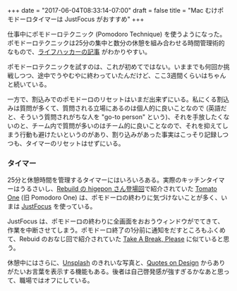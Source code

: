 +++
date = "2017-06-04T08:33:14-07:00"
draft = false
title = "Mac むけポモドーロタイマーは JustFocus がおすすめ"
+++

仕事中にポモドーロテクニック (Pomodoro Technique) を使うようになった。ポモドーロテクニックは25分の集中と数分の休憩を組み合わせる時間管理術的なもので、[ライフハッカーの記事](https://www.lifehacker.jp/2014/07/140714pomodoro.html) がわかりやすい。

ポモドーロテクニックを試すのは、これが初めてではない。いままでも何回か挑戦しつつ、途中でうやむやに終わっていたんだけど、ここ3週間くらいはちゃんと続いている。

一方で、割込みでのポモドーロのリセットはいまだ出来ずにいる。私にくる割込みは質問が多くて、質問される立場にあるのは個人的に良いことなので (英語だと、そういう質問されがちな人を "go-to person" という)、それを手放したくないのと、チーム内で質問が多いのはチーム的に良いことなので、それを抑えてしまう行動も避けたいというのがあり、割り込みがあった事実はこっそり記録しつつも、タイマーのリセットはせずにいる。

### タイマー

25分と休憩時間を管理するタイマーにはいろいろある。実際のキッチンタイマーはうるさいし、[Rebuild の higepon さん登場回](http://rebuild.fm/139/)で紹介されていた [Tomato One](https://itunes.apple.com/us/app/id907364780) (旧 Pomodoro One) は、ポモドーロの終わりに気づけないことが多く、いまは [JustFocus](https://getjustfocus.com/) を使っている。

JustFocus は、ポモドーロの終わりに全画面をおおうウィンドウがでてきて、作業を中断させてしまう。ポモドーロ終了の1分前に通知をだすところもふくめて、Rebuid のおなじ回で紹介されていた [Take A Break, Please](https://itunes.apple.com/us/app/id843150501) に似ていると思う。

休憩中にはさらに、[Unsplash](https://unsplash.com/) のきれいな写真と、[Quotes on Design](https://quotesondesign.com/) からありがたいお言葉を表示する機能もある。後者は自己啓発感が強すぎるかなあと思って、職場ではオフにしている。
